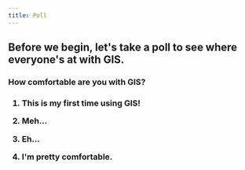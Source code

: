 ```yaml
---
title: Poll
---
```




<h2> Before we begin, let's take a poll to see where everyone's at with GIS. </h2>

<h3> How comfortable are you with GIS? <h3>
  
  1. This is my first time using GIS!
 
  2. Meh...

  3. Eh...
 
  4. I'm pretty comfortable. 

